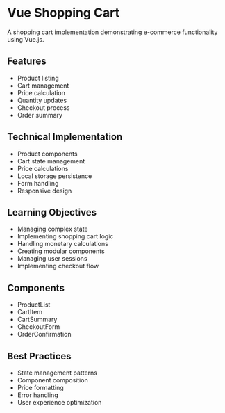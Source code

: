 # Vue Shopping Cart

A shopping cart implementation demonstrating e-commerce functionality using Vue.js.

## Features

- Product listing
- Cart management
- Price calculation
- Quantity updates
- Checkout process
- Order summary

## Technical Implementation

- Product components
- Cart state management
- Price calculations
- Local storage persistence
- Form handling
- Responsive design

## Learning Objectives

- Managing complex state
- Implementing shopping cart logic
- Handling monetary calculations
- Creating modular components
- Managing user sessions
- Implementing checkout flow

## Components

- ProductList
- CartItem
- CartSummary
- CheckoutForm
- OrderConfirmation

## Best Practices

- State management patterns
- Component composition
- Price formatting
- Error handling
- User experience optimization